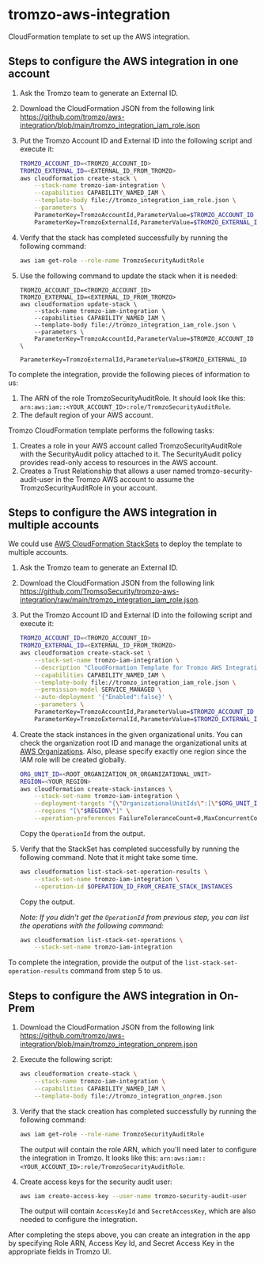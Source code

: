 # tromzo-aws-integration

CloudFormation template to set up the AWS integration.

## Steps to configure the AWS integration in one account

1. Ask the Tromzo team to generate an External ID.

2. Download the CloudFormation JSON from the following link
   https://github.com/tromzo/aws-integration/blob/main/tromzo_integration_iam_role.json

3. Put the Tromzo Account ID and External ID into the following script and
   execute it:

   ```sh
   TROMZO_ACCOUNT_ID=<TROMZO_ACCOUNT_ID>
   TROMZO_EXTERNAL_ID=<EXTERNAL_ID_FROM_TROMZO>
   aws cloudformation create-stack \
       --stack-name tromzo-iam-integration \
       --capabilities CAPABILITY_NAMED_IAM \
       --template-body file://tromzo_integration_iam_role.json \
       --parameters \
       ParameterKey=TromzoAccountId,ParameterValue=$TROMZO_ACCOUNT_ID \
       ParameterKey=TromzoExternalId,ParameterValue=$TROMZO_EXTERNAL_ID
   ```

4. Verify that the stack has completed successfully by running the following
   command:

   ```sh
   aws iam get-role --role-name TromzoSecurityAuditRole
   ```
   
5. Use the following command to update the stack when it is needed:

   ```
   TROMZO_ACCOUNT_ID=<TROMZO_ACCOUNT_ID>
   TROMZO_EXTERNAL_ID=<EXTERNAL_ID_FROM_TROMZO>
   aws cloudformation update-stack \
       --stack-name tromzo-iam-integration \
       --capabilities CAPABILITY_NAMED_IAM \
       --template-body file://tromzo_integration_iam_role.json \
       --parameters \
       ParameterKey=TromzoAccountId,ParameterValue=$TROMZO_ACCOUNT_ID \
       ParameterKey=TromzoExternalId,ParameterValue=$TROMZO_EXTERNAL_ID
   ```

To complete the integration, provide the following pieces of information to us:

1. The ARN of the role TromzoSecurityAuditRole. It should look like this:
   `arn:aws:iam::<YOUR_ACCOUNT_ID>:role/TromzoSecurityAuditRole`.
2. The default region of your AWS account.

Tromzo CloudFormation template performs the following tasks:

1. Creates a role in your AWS account called TromzoSecurityAuditRole with the
   SecurityAudit policy attached to it. The SecurityAudit policy provides
   read-only access to resources in the AWS account.
2. Creates a Trust Relationship that allows a user named
   tromzo-security-audit-user in the Tromzo AWS account to assume the
   TromzoSecurityAuditRole in your account.

## Steps to configure the AWS integration in multiple accounts

We could use [AWS CloudFormation StackSets] to deploy the template to multiple
accounts.

[AWS CloudFormation StackSets]: https://docs.aws.amazon.com/AWSCloudFormation/latest/UserGuide/what-is-cfnstacksets.html

1. Ask the Tromzo team to generate an External ID.

2. Download the CloudFormation JSON from the following link
   https://github.com/TromsoSecurity/tromzo-aws-integration/raw/main/tromzo_integration_iam_role.json.

3. Put the Tromzo Account ID and External ID into the following script and
   execute it:

   ```sh
   TROMZO_ACCOUNT_ID=<TROMZO_ACCOUNT_ID>
   TROMZO_EXTERNAL_ID=<EXTERNAL_ID_FROM_TROMZO>
   aws cloudformation create-stack-set \
       --stack-set-name tromzo-iam-integration \
       --description "CloudFormation Template for Tromzo AWS Integration" \
       --capabilities CAPABILITY_NAMED_IAM \
       --template-body file://tromzo_integration_iam_role.json \
       --permission-model SERVICE_MANAGED \
       --auto-deployment '{"Enabled":false}' \
       --parameters \
       ParameterKey=TromzoAccountId,ParameterValue=$TROMZO_ACCOUNT_ID \
       ParameterKey=TromzoExternalId,ParameterValue=$TROMZO_EXTERNAL_ID
   ```

4. Create the stack instances in the given organizational units. You can check
   the organization root ID and manage the organizational units at
   [AWS Organizations]. Also, please specify exactly one region since the IAM
   role will be created globally.

   [AWS Organizations]: https://us-east-1.console.aws.amazon.com/organizations/v2/home/accounts

   ```sh
   ORG_UNIT_ID=<ROOT_ORGANIZATION_OR_ORGANIZATIONAL_UNIT>
   REGION=<YOUR_REGION>
   aws cloudformation create-stack-instances \
       --stack-set-name tromzo-iam-integration \
       --deployment-targets "{\"OrganizationalUnitIds\":[\"$ORG_UNIT_ID\"]}" \
       --regions "[\"$REGION\"]" \
       --operation-preferences FailureToleranceCount=0,MaxConcurrentCount=1
   ```

   Copy the `OperationId` from the output.  

5. Verify that the StackSet has completed successfully by running the following
   command. Note that it might take some time.

   ```sh
   aws cloudformation list-stack-set-operation-results \
       --stack-set-name tromzo-iam-integration \
       --operation-id $OPERATION_ID_FROM_CREATE_STACK_INSTANCES
   ```

   Copy the output.

   _Note: If you didn't get the `OperationId` from previous step, you can list
   the operations with the following command:_

   ```sh
   aws cloudformation list-stack-set-operations \
       --stack-set-name tromzo-iam-integration
   ```

To complete the integration, provide the output of the 
`list-stack-set-operation-results` command from step 5 to us.

## Steps to configure the AWS integration in On-Prem

1. Download the CloudFormation JSON from the following link
   https://github.com/tromzo/aws-integration/blob/main/tromzo_integration_onprem.json 

2. Execute the following script:

   ```sh
   aws cloudformation create-stack \
       --stack-name tromzo-iam-integration \
       --capabilities CAPABILITY_NAMED_IAM \
       --template-body file://tromzo_integration_onprem.json
   ```
3. Verify that the stack creation has completed successfully by running the following
   command:

   ```sh
   aws iam get-role --role-name TromzoSecurityAuditRole
   ```
   
   The output will contain the role ARN, which you'll need later to configure the integration in Tromzo.
   It looks like this: `arn:aws:iam::<YOUR_ACCOUNT_ID>:role/TromzoSecurityAuditRole`.

4. Create access keys for the security audit user:

   ```sh
   aws iam create-access-key --user-name tromzo-security-audit-user
   ```
   The output will contain `AccessKeyId` and `SecretAccessKey`, which are also needed to configure the integration.

After completing the steps above, you can create an integration in the app by specifying Role ARN, Access Key Id, 
and Secret Access Key in the appropriate fields in Tromzo UI.
